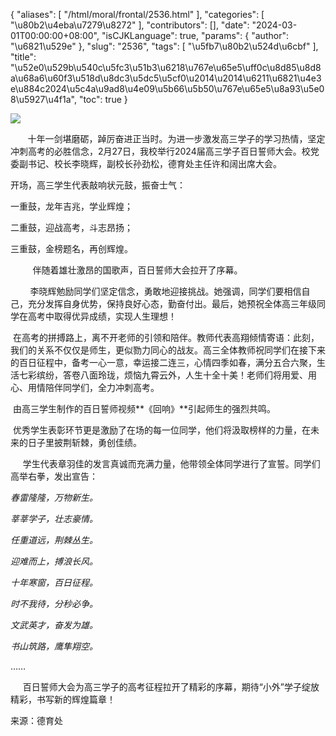{
    "aliases": [
        "/html/moral/frontal/2536.html"
    ],
    "categories": [
        "\u80b2\u4eba\u7279\u8272"
    ],
    "contributors": [],
    "date": "2024-03-01T00:00:00+08:00",
    "isCJKLanguage": true,
    "params": {
        "author": "\u6821\u529e"
    },
    "slug": "2536",
    "tags": [
        "\u5fb7\u80b2\u524d\u6cbf"
    ],
    "title": "\u52e0\u529b\u540c\u5fc3\u51b3\u6218\u767e\u65e5\uff0c\u8d85\u8d8a\u68a6\u60f3\u518d\u8dc3\u5dc5\u5cf0\u2014\u2014\u6211\u6821\u4e3e\u884c2024\u5c4a\u9ad8\u4e09\u5b66\u5b50\u767e\u65e5\u8a93\u5e08\u5927\u4f1a",
    "toc": true
}

![](https://cdn.tfls.online/mirror/full/3fce461e15a11168deb6598c76194d8a23b979c8.jpg)




  





       十年一剑堪磨砺，踔厉奋进正当时。为进一步激发高三学子的学习热情，坚定冲刺高考的必胜信念，2月27日，我校举行2024届高三学子百日誓师大会。校党委副书记、校长李晓辉，副校长孙劲松，德育处主任许和阔出席大会。




开场，高三学生代表敲响状元鼓，振奋士气：




一重鼓，龙年吉兆，学业辉煌；




二重鼓，迎战高考，斗志昂扬；




三重鼓，金榜题名，再创辉煌。




         伴随着雄壮激昂的国歌声，百日誓师大会拉开了序幕。




        李晓辉勉励同学们坚定信念，勇敢地迎接挑战。她强调，同学们要相信自己，充分发挥自身优势，保持良好心态，勤奋付出。最后，她预祝全体高三年级同学在高考中取得优异成绩，实现人生理想！









 在高考的拼搏路上，离不开老师的引领和陪伴。教师代表高翔倾情寄语：此刻，我们的关系不仅仅是师生，更似勠力同心的战友。高三全体教师祝同学们在接下来的百日征程中，备考一心一意，幸运接二连三，心情四季如春，满分五合六聚，生活七彩缤纷，答卷八面玲珑，烦恼九霄云外，人生十全十美！老师们将用爱、用心、用情陪伴同学们，全力冲刺高考。




 由高三学生制作的百日誓师视频**《回响》**引起师生的强烈共鸣。




 优秀学生表彰环节更是激励了在场的每一位同学，他们将汲取榜样的力量，在未来的日子里披荆斩棘，勇创佳绩。




  





     学生代表章羽佳的发言真诚而充满力量，他带领全体同学进行了宣誓。同学们高举右拳，发出宣告：




*春雷隆隆，万物新生。*




*莘莘学子，壮志豪情。*




*任重道远，荆棘丛生。*




*迎难而上，搏浪长风。*




*十年寒窗，百日征程。*




*时不我待，分秒必争。*




*文武英才，奋发为雄。*




*书山筑路，鹰隼翔空。*




……




  




  





     百日誓师大会为高三学子的高考征程拉开了精彩的序幕，期待“小外”学子绽放精彩，书写新的辉煌篇章！




  






来源：德育处




  





  



